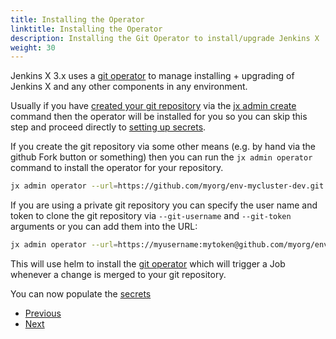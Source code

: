 ```yaml
---
title: Installing the Operator
linktitle: Installing the Operator
description: Installing the Git Operator to install/upgrade Jenkins X
weight: 30
---
```


Jenkins X 3.x uses a [git operator](https://github.com/jenkins-x/jx-git-operator) to manage installing + upgrading of Jenkins X and any other components in any environment.


Usually if you have [created your git repository](repository) via the [jx admin create](repository) command then the operator will be installed for you so you can skip this step and proceed directly to [setting up secrets](../secrets).

If you create the git repository via some other means (e.g. by hand via the github Fork button or something) then you can run the `jx admin operator` command to install the operator for your repository.

```bash 
jx admin operator --url=https://github.com/myorg/env-mycluster-dev.git
```

If you are using a private git repository you can specify the user name and token to clone the git repository via `--git-username` and `--git-token` arguments or you can add them into the URL:

```bash 
jx admin operator --url=https://myusername:mytoken@github.com/myorg/env-mycluster-dev.git
```

This will use helm to install the [git operator](https://github.com/jenkins-x/jx-git-operator) which will trigger a Job whenever a change is merged to your git repository.


You can now populate the [secrets](/docs/v3/guides/secrets/) 

<nav>
  <ul class="pagination">
    <li class="page-item"><a class="page-link" href="../config">Previous</a></li>
    <li class="page-item"><a class="page-link" href="../secrets">Next</a></li>
  </ul>
</nav>
